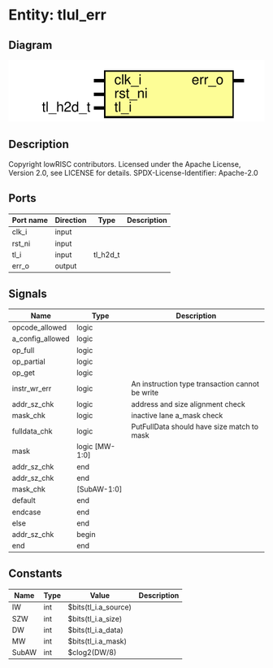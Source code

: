# Entity: tlul_err
## Diagram
![Diagram](tlul_err.svg "Diagram")
## Description
Copyright lowRISC contributors.
 Licensed under the Apache License, Version 2.0, see LICENSE for details.
 SPDX-License-Identifier: Apache-2.0
 
## Ports
| Port name | Direction | Type     | Description |
| --------- | --------- | -------- | ----------- |
| clk_i     | input     |          |             |
| rst_ni    | input     |          |             |
| tl_i      | input     | tl_h2d_t |             |
| err_o     | output    |          |             |
## Signals
| Name             | Type           | Description                                      |
| ---------------- | -------------- | ------------------------------------------------ |
| opcode_allowed   | logic          |                                                  |
| a_config_allowed | logic          |                                                  |
| op_full          | logic          |                                                  |
| op_partial       | logic          |                                                  |
| op_get           | logic          |                                                  |
| instr_wr_err     | logic          | An instruction type transaction cannot be write  |
| addr_sz_chk      | logic          | address and size alignment check                 |
| mask_chk         | logic          | inactive lane a_mask check                       |
| fulldata_chk     | logic          | PutFullData should have size match to mask       |
| mask             | logic [MW-1:0] |                                                  |
| addr_sz_chk      | end            |                                                  |
| addr_sz_chk      | end            |                                                  |
| mask_chk         | [SubAW-1:0]    |                                                  |
| default          | end            |                                                  |
| endcase          | end            |                                                  |
| else             | end            |                                                  |
| addr_sz_chk      | begin          |                                                  |
| end              | end            |                                                  |
## Constants
| Name  | Type | Value                | Description |
| ----- | ---- | -------------------- | ----------- |
| IW    | int  | $bits(tl_i.a_source) |             |
| SZW   | int  | $bits(tl_i.a_size)   |             |
| DW    | int  | $bits(tl_i.a_data)   |             |
| MW    | int  | $bits(tl_i.a_mask)   |             |
| SubAW | int  | $clog2(DW/8)         |             |
